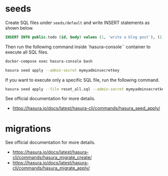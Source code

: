 # seeds

Create SQL files under `seeds/default` and write INSERT statements as shown below.

```sql
INSERT INTO public.todo (id, body) values (1, 'write a blog post'), (2, 'jog');
```

Then run the following command inside `hasura-console`` container to execute all SQL files.

```sh
docker-compose exec hasura-console bash
```

```sh
hasura seed apply --admin-secret mymyadminsecretkey
```

If you want to execute only a specific SQL file, run the following command.

```sh
hasura seed apply --file reset_all.sql --admin-secret mymyadminsecretkey
```

See official documentation for more details.

- https://hasura.io/docs/latest/hasura-cli/commands/hasura_seed_apply/

# migrations

See official documentation for more details.

- https://hasura.io/docs/latest/hasura-cli/commands/hasura_migrate_create/
- https://hasura.io/docs/latest/hasura-cli/commands/hasura_migrate_apply/
